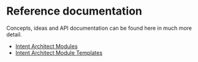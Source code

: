# Reference documentation

Concepts, ideas and API documentation can be found here in much more detail.

- [Intent Architect Modules](modules/overview.md)
- [Intent Architect Module Templates](templates/overview.md)